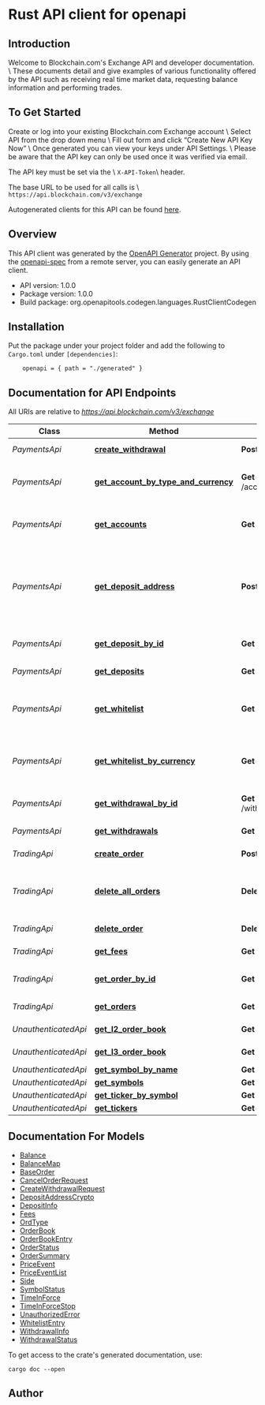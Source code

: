 # Rust API client for openapi

## Introduction
Welcome to Blockchain.com's Exchange API and developer documentation. \\
These documents detail and give examples of various functionality offered by the API such as receiving real time market data, requesting balance information and performing trades.
## To Get Started
Create or log into your existing Blockchain.com Exchange account \\
Select API from the drop down menu \\
Fill out form and click “Create New API Key Now” \\
Once generated you can view your keys under API Settings. \\
Please be aware that the API key can only be used once it was verified via email.

The API key must be set via the \\
`X-API-Token`\\
header.

The base URL to be used for all calls is \\
`https://api.blockchain.com/v3/exchange`

Autogenerated clients for this API can be found [here](https://github.com/blockchain/lib-exchange-client).


## Overview

This API client was generated by the [OpenAPI Generator](https://openapi-generator.tech) project.  By using the [openapi-spec](https://openapis.org) from a remote server, you can easily generate an API client.

- API version: 1.0.0
- Package version: 1.0.0
- Build package: org.openapitools.codegen.languages.RustClientCodegen

## Installation

Put the package under your project folder and add the following to `Cargo.toml` under `[dependencies]`:

```
    openapi = { path = "./generated" }
```

## Documentation for API Endpoints

All URIs are relative to *https://api.blockchain.com/v3/exchange*

Class | Method | HTTP request | Description
------------ | ------------- | ------------- | -------------
*PaymentsApi* | [**create_withdrawal**](docs/PaymentsApi.md#create_withdrawal) | **Post** /withdrawals | Request a withdrawal
*PaymentsApi* | [**get_account_by_type_and_currency**](docs/PaymentsApi.md#get_account_by_type_and_currency) | **Get** /accounts/{account}/{currency} | Receive current account balances
*PaymentsApi* | [**get_accounts**](docs/PaymentsApi.md#get_accounts) | **Get** /accounts | Receive current account balances
*PaymentsApi* | [**get_deposit_address**](docs/PaymentsApi.md#get_deposit_address) | **Post** /deposits/{currency} | Get a deposit address. Currently only crypto currencies are supported
*PaymentsApi* | [**get_deposit_by_id**](docs/PaymentsApi.md#get_deposit_by_id) | **Get** /deposits/{depositId} | Get status about a deposit
*PaymentsApi* | [**get_deposits**](docs/PaymentsApi.md#get_deposits) | **Get** /deposits | Get a list of deposits
*PaymentsApi* | [**get_whitelist**](docs/PaymentsApi.md#get_whitelist) | **Get** /whitelist | Get a list of all whitelisted withdrawal accounts
*PaymentsApi* | [**get_whitelist_by_currency**](docs/PaymentsApi.md#get_whitelist_by_currency) | **Get** /whitelist/{currency} | Get a list of all whitelisted withdrawal accounts
*PaymentsApi* | [**get_withdrawal_by_id**](docs/PaymentsApi.md#get_withdrawal_by_id) | **Get** /withdrawals/{withdrawalId} | Get status about a withdrawal
*PaymentsApi* | [**get_withdrawals**](docs/PaymentsApi.md#get_withdrawals) | **Get** /withdrawals | Get a list of withdrawals
*TradingApi* | [**create_order**](docs/TradingApi.md#create_order) | **Post** /orders | Add an order
*TradingApi* | [**delete_all_orders**](docs/TradingApi.md#delete_all_orders) | **Delete** /orders | Delete all open orders (of a symbol, if specified)
*TradingApi* | [**delete_order**](docs/TradingApi.md#delete_order) | **Delete** /orders/{orderId} | Cancel a trade
*TradingApi* | [**get_fees**](docs/TradingApi.md#get_fees) | **Get** /fees | Get current fee level
*TradingApi* | [**get_order_by_id**](docs/TradingApi.md#get_order_by_id) | **Get** /orders/{orderId} | Get a specific order
*TradingApi* | [**get_orders**](docs/TradingApi.md#get_orders) | **Get** /orders | Get a list orders
*UnauthenticatedApi* | [**get_l2_order_book**](docs/UnauthenticatedApi.md#get_l2_order_book) | **Get** /l2/{symbol} | L2 Order Book
*UnauthenticatedApi* | [**get_l3_order_book**](docs/UnauthenticatedApi.md#get_l3_order_book) | **Get** /l3/{symbol} | L3 Order Book
*UnauthenticatedApi* | [**get_symbol_by_name**](docs/UnauthenticatedApi.md#get_symbol_by_name) | **Get** /symbols/{symbol} | Symbols
*UnauthenticatedApi* | [**get_symbols**](docs/UnauthenticatedApi.md#get_symbols) | **Get** /symbols | Symbols
*UnauthenticatedApi* | [**get_ticker_by_symbol**](docs/UnauthenticatedApi.md#get_ticker_by_symbol) | **Get** /tickers/{symbol} | Price
*UnauthenticatedApi* | [**get_tickers**](docs/UnauthenticatedApi.md#get_tickers) | **Get** /tickers | Price


## Documentation For Models

 - [Balance](docs/Balance.md)
 - [BalanceMap](docs/BalanceMap.md)
 - [BaseOrder](docs/BaseOrder.md)
 - [CancelOrderRequest](docs/CancelOrderRequest.md)
 - [CreateWithdrawalRequest](docs/CreateWithdrawalRequest.md)
 - [DepositAddressCrypto](docs/DepositAddressCrypto.md)
 - [DepositInfo](docs/DepositInfo.md)
 - [Fees](docs/Fees.md)
 - [OrdType](docs/OrdType.md)
 - [OrderBook](docs/OrderBook.md)
 - [OrderBookEntry](docs/OrderBookEntry.md)
 - [OrderStatus](docs/OrderStatus.md)
 - [OrderSummary](docs/OrderSummary.md)
 - [PriceEvent](docs/PriceEvent.md)
 - [PriceEventList](docs/PriceEventList.md)
 - [Side](docs/Side.md)
 - [SymbolStatus](docs/SymbolStatus.md)
 - [TimeInForce](docs/TimeInForce.md)
 - [TimeInForceStop](docs/TimeInForceStop.md)
 - [UnauthorizedError](docs/UnauthorizedError.md)
 - [WhitelistEntry](docs/WhitelistEntry.md)
 - [WithdrawalInfo](docs/WithdrawalInfo.md)
 - [WithdrawalStatus](docs/WithdrawalStatus.md)


To get access to the crate's generated documentation, use:

```
cargo doc --open
```

## Author



